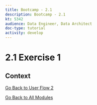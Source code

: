```yaml
---
title: Bootcamp - 2.1
description: Bootcamp - 2.1
kt: 5342
audience: Data Engineer, Data Architect
doc-type: tutorial
activity: develop
---
```

# 2.1 Exercise 1

## Context


[Go Back to User Flow 2](./uc2.md)

[Go Back to All Modules](./../../overview.md)
